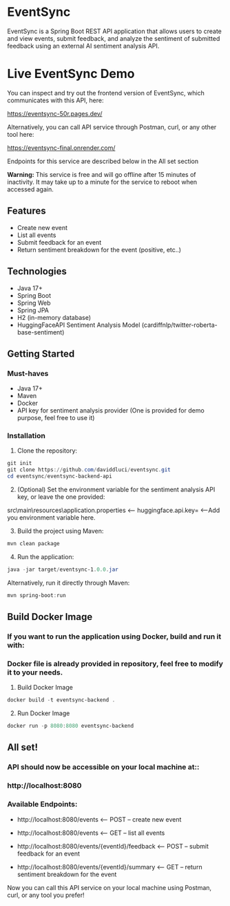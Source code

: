 # EventSync

EventSync is a Spring Boot REST API application that allows users to create and view events, submit feedback, and analyze the sentiment of submitted feedback using an external AI sentiment analysis API.

# Live EventSync Demo

You can inspect and try out the frontend version of EventSync, which communicates with this API, here:

https://eventsync-50r.pages.dev/


Alternatively, you can call API service through Postman, curl, or any other tool here:  

https://eventsync-final.onrender.com/  

Endpoints for this service are described below in the All set section

**Warning:** This service is free and will go offline after 15 minutes of inactivity. It may take up to a minute for the service to reboot when accessed again.

## Features

- Create new event
- List all events
- Submit feedback for an event
- Return sentiment breakdown for the event (positive, etc..)

## Technologies

- Java 17+
- Spring Boot
- Spring Web
- Spring JPA
- H2 (in-memory database)
- HuggingFaceAPI Sentiment Analysis Model (cardiffnlp/twitter-roberta-base-sentiment)

## Getting Started

### Must-haves

- Java 17+
- Maven
- Docker
- API key for sentiment analysis provider (One is provided for demo purpose, feel free to use it)

### Installation

1. Clone the repository:

```powershell
git init
git clone https://github.com/daviddluci/eventsync.git
cd eventsync/eventsync-backend-api
```

2. (Optional) Set the environment variable for the sentiment analysis API key, or leave the one provided:

src\main\resources\application.properties <-- huggingface.api.key=   <--Add you environment variable here.

3. Build the project using Maven:

```powershell
mvn clean package
```

4. Run the application:

```powershell
java -jar target/eventsync-1.0.0.jar
```

Alternatively, run it directly through Maven:

```powershell
mvn spring-boot:run
```

## Build Docker Image

### If you want to run the application using Docker, build and run it with:

### Docker file is already provided in repository, feel free to modify it to your needs.

1. Build Docker Image

```powershell
docker build -t eventsync-backend .
```

2. Run Docker Image

```powershell
docker run -p 8080:8080 eventsync-backend
```

## All set!

### API should now be accessible on your local machine at::

### http://localhost:8080

### Available Endpoints:

- http://localhost:8080/events  <-- POST – create new event

- http://localhost:8080/events  <-- GET – list all events

- http://localhost:8080/events/{eventId}/feedback <-- POST – submit feedback for an event

- http://localhost:8080/events/{eventId}/summary <-- GET – return sentiment breakdown for the event

Now you can call this API service on your local machine using Postman, curl, or any tool you prefer!